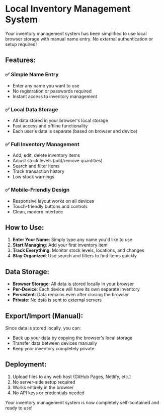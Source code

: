 # Local Inventory Management System

Your inventory management system has been simplified to use local browser storage with manual name entry. No external authentication or setup required!

## Features:

### ✅ **Simple Name Entry**
- Enter any name you want to use
- No registration or passwords required
- Instant access to inventory management

### ✅ **Local Data Storage**
- All data stored in your browser's local storage
- Fast access and offline functionality
- Each user's data is separate (based on browser and device)

### ✅ **Full Inventory Management**
- Add, edit, delete inventory items
- Adjust stock levels (add/remove quantities)
- Search and filter items
- Track transaction history
- Low stock warnings

### ✅ **Mobile-Friendly Design**
- Responsive layout works on all devices
- Touch-friendly buttons and controls
- Clean, modern interface

## How to Use:

1. **Enter Your Name**: Simply type any name you'd like to use
2. **Start Managing**: Add your first inventory item
3. **Track Everything**: Monitor stock levels, locations, and changes
4. **Stay Organized**: Use search and filters to find items quickly

## Data Storage:

- **Browser Storage**: All data is stored locally in your browser
- **Per-Device**: Each device will have its own separate inventory
- **Persistent**: Data remains even after closing the browser
- **Private**: No data is sent to external servers

## Export/Import (Manual):

Since data is stored locally, you can:
- Back up your data by copying the browser's local storage
- Transfer data between devices manually
- Keep your inventory completely private

## Deployment:

1. Upload files to any web host (GitHub Pages, Netlify, etc.)
2. No server-side setup required
3. Works entirely in the browser
4. No API keys or credentials needed

Your inventory management system is now completely self-contained and ready to use!
